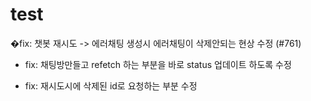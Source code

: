 # test
�fix: 챗봇 재시도 -> 에러채팅 생성시 에러채팅이 삭제안되는 현상 수정 (#761)
* fix: 채팅방만들고 refetch 하는 부분을 바로 status 업데이트 하도록 수정

* fix: 재시도시에 삭제된 id로 요청하는 부분 수정
